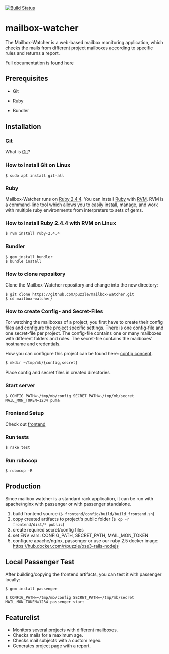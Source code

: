 [![Build Status](https://travis-ci.org/puzzle/mailbox-watcher.svg?branch=master)](https://travis-ci.org/puzzle/mailbox-watcher)

# mailbox-watcher

The Mailbox-Watcher is a web-based mailbox monitoring application,
which checks the mails from different project mailboxes according to
specific rules and returns a report.

Full documentation is found [here](https://github.com/puzzle/mailbox-watcher/blob/master/doc)

## Prerequisites

- Git

- Ruby

- Bundler

## Installation

### Git

What is [Git](https://git-scm.com/)?

### How to install Git on Linux

```
$ sudo apt install git-all
```

### Ruby

Mailbox-Watcher runs on [Ruby 2.4.4](https://www.ruby-lang.org/en/news/2018/03/28/ruby-2-4-4-released/).
You can install [Ruby](https://www.ruby-lang.org/en/) with [RVM](https://rvm.io/).
RVM is a command-line tool which allows you to easily install, manage, and work with multiple ruby environments from interpreters to sets of gems. 

### How to install Ruby 2.4.4 with RVM on Linux

```
$ rvm install ruby-2.4.4
```

### Bundler

```
$ gem install bundler
$ bundle install
```

### How to clone repository

Clone the Mailbox-Watcher repository and change into the new directory:

```
$ git clone https://github.com/puzzle/mailbox-watcher.git
$ cd mailbox-watcher/
```
### How to create Config- and Secret-Files

For watching the mailboxes of a project, you first have to create their config files and configure the project specific settings. There is one config-file and one secret-file per project. The config-file contains one or many mailboxes with different folders and rules. The secret-file contains the mailboxes' hostname and credentials.

How you can configure this project can be found here: [config concept](https://github.com/puzzle/mailbox-watcher/blob/master/doc/2_konzeption/2.3_config_konzept/2.3.1_config_konzept.md).

```
$ mkdir ~/tmp/mb/{config,secret}
```
Place config and secret files in created directories

### Start server

```$ CONFIG_PATH=~/tmp/mb/config SECRET_PATH=~/tmp/mb/secret  MAIL_MON_TOKEN=1234 puma```

### Frontend Setup

Check out [frontend](frontend)

### Run tests

```$ rake test```

### Run rubocop

```$ rubocop -R```

## Production

Since mailbox watcher is a standard rack application, it can be run with apache/nginx with passenger or with passenger standalone. 

  1. build frontend source (```$ frontend/config/build/build_frontend.sh```)
  1. copy created artifacts to project's public folder (```$ cp -r frontend/dist/* public```)
  1. create required secret/config files
  1. set ENV vars: CONFIG_PATH, SECRET_PATH, MAIL_MON_TOKEN
  1. configure apache/nginx, passenger or use our ruby 2.5 docker image: https://hub.docker.com/r/puzzle/ose3-rails-nodejs
  
## Local Passenger Test

After building/copying the frontend artifacts, you can test it with passenger locally:

```$ gem install passenger```

```$ CONFIG_PATH=~/tmp/mb/config SECRET_PATH=~/tmp/mb/secret  MAIL_MON_TOKEN=1234 passenger start```

## Featurelist

- Monitors several projects with different mailboxes.
- Checks mails for a maximum age.
- Checks mail subjects with a custom regex.
- Generates project page with a report.

